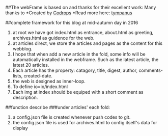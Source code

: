 
##The webFrame is based on and thanks for their excellent work: Many thanks to 
*Created by [Codrops](http://www.codrops.com)
*Read more here: [tympanus](http://tympanus.net/codrops/licensing/)

##complete framework for this blog at mid-autumn day in 2016
1. at root we have got index.html as entrance, about.html as greeting, archives.html as guidence for the web.
2. at articles direct, we store the articles and pages as the content for this webblog.
3. I hope that when add a new article in the fold, some info will be automatically installed in the webframe. Such as the latest article, the latest 20 articles.
4. Each article has the property: catagory, title, digest, author, comments-lists, created-date.
5. the web is designed as inner-loop.
6. To define io=io/index.html
7. Each img at index should be equiped with a short comment as description.

##function describe
###under articles' each fold:
1. a config.json file is created whenever push codes to git.
2. the config.json file is used for archives.html to config itself's data for display




